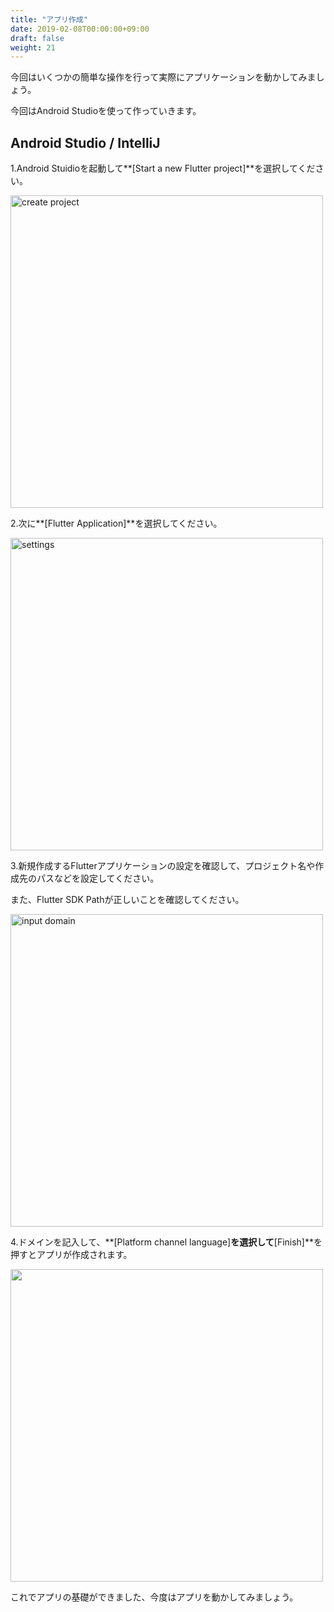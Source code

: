 ```yaml
---
title: "アプリ作成"
date: 2019-02-08T00:00:00+09:00
draft: false
weight: 21
---
```


今回はいくつかの簡単な操作を行って実際にアプリケーションを動かしてみましょう。

今回はAndroid Studioを使って作っていきます。



## Android Studio / IntelliJ

1.Android Stuidioを起動して**[Start a new Flutter project]**を選択してください。

<img src="http://flutter.ctrnost.com/images/tutorial/01/01_start.jpg" width="500px" alt="create project">



2.次に**[Flutter Application]**を選択してください。

<img src="/images/tutorial/01/02_select_app_type.png" width="500px" alt="settings">



3.新規作成するFlutterアプリケーションの設定を確認して、プロジェクト名や作成先のパスなどを設定してください。

   また、Flutter SDK Pathが正しいことを確認してください。

<img src="http://flutter.ctrnost.com/images/tutorial/01/03_create_app.png" width="500px" alt="input domain">

4.ドメインを記入して、**[Platform channel language]**を選択して**[Finish]**を押すとアプリが作成されます。

<img src="http://flutter.ctrnost.com/images/tutorial/01/04_package.png" width="500px">



これでアプリの基礎ができました、今度はアプリを動かしてみましょう。
